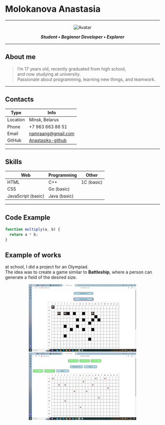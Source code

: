 
# **Molokanova Anastasia**


---

<p align="center">
  <img src="https://avatars.githubusercontent.com/u/128732480?s=400&u=2715ccc5b28bb81459b66fe66e90f555f8e41ba9&v=4" alt="Avatar" width="260">
</p>

<p align="center">
  <em><strong>Student • Beginner Developer • Explorer</strong></em>
</p>

---

##  **About me**

>  I’m 17 years old, recently graduated from high school,  
> and now studying at university.  
>  Passionate about programming, learning new things, and teamwork.

---

##  **Contacts**

| Type      | Info |
|-----------|------|
|  Location | Minsk, Belarus |
|  Phone    | +7 963 663 86 51 |
|  Email    | [namraang@gmail.com](mailto:namraang@gmail.com) |
|  GitHub | [Anastasiks-github](https://github.com/Anastasiks/rsschool-cv) |

---

##  **Skills**

| Web         | Programming    | Other |
|-------------|---------------|-------|
|  HTML     |  C++          |  1C (basic) |
|  CSS      |  Go (basic)   | |
|  JavaScript (basic) |  Java (basic) | |

---

##  **Code Example**

```javascript
function multiply(a, b) {
  return a * b;
}
```

## **Example of works**

at school, I did a project for an Olympiad.  
The idea was to create a game similar to **Battleship**, where a person can generate a field of the desired size.
<p align="center">
  <img src="https://github.com/Anastasiks/module4/blob/main/img2.jpg?raw=true" alt="Example work 1" width="350"/>
  <img src="https://github.com/Anastasiks/module4/blob/main/img1.jpg?raw=true" alt="Example work 2" width="350"/>
</p>
